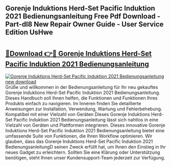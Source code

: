 ## Gorenje Induktions Herd-Set Pacific Induktion 2021 Bedienungsanleitung Free Pdf Download - Part-dl8 New Repair Owner Guide - User Service Edition UsHwe

# <h2><a href="http://df4w9l.blite.top/?on=Gorenje+Induktions+Herd-Set+Pacific+Induktion+2021+Bedienungsanleitung">🔗Download 👉🔴 Gorenje Induktions Herd-Set Pacific Induktion 2021 Bedienungsanleitung</a></h2>

[![Gorenje Induktions Herd-Set Pacific Induktion 2021 Bedienungsanleitung new download](https://i.imgur.com/lujVjoI.png)](http://df4w9l.blite.top/?on=Gorenje+Induktions+Herd-Set+Pacific+Induktion+2021+Bedienungsanleitung)
Grüße und willkommen in der Bedienungsanleitung für Ihr neu gekauftes Gorenje Induktions Herd-Set Pacific Induktion 2021 Bedienungsanleitung. Dieses Handbuch soll Ihnen helfen, die Funktionen und Funktionen Ihres Produkts einfach zu navigieren. Im Inneren finden Sie detaillierte Anweisungen zur Installation, Verwendung, Wartung und Fehlerbehebung. Kompatibel mit einer Vielzahl von Geräten Dieses Gorenje Induktions Herd-Set Pacific Induktion 2021 Bedienungsanleitung lässt sich nahtlos in eine Vielzahl von Geräten und Plattformen integrieren. Dieses innovative Gorenje Induktions Herd-Set Pacific Induktion 2021 Bedienungsanleitung bietet eine umfassende Suite von Funktionen, die Ihren Workflow optimieren. Wir glauben, dass das Gorenje Induktions Herd-Set Pacific Induktion 2021 BedienungsanleitungD seinen Zweck erfüllt hat, um Ihnen den Einstieg in Ihr neues Gadget zu erleichtern. Sollten Sie eine Klärung oder Unterstützung benötigen, steht Ihnen unser Kundensupport-Team jederzeit zur Verfügung.
